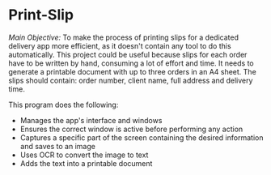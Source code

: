 # Print-Slip
*Main Objective:*
  To make the process of printing slips for a dedicated delivery app more efficient, as it doesn't
contain any tool to do this automatically. This project could be useful because slips for each order
have to be written by hand, consuming a lot of effort and time.
  It needs to generate a printable document with up to three orders in an A4 sheet. 
  The slips should contain: order number, client name, full address and delivery time.

This program does the following:
- Manages the app's interface and windows
- Ensures the correct window is active before performing any action
- Captures a specific part of the screen containing the desired information and saves to an image
- Uses OCR to convert the image to text
- Adds the text into a printable document
